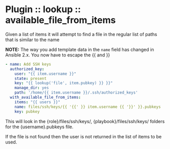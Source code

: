 # Plugin :: lookup :: available_file_from_items

Given a list of items it will attempt to find a file in the regular list of paths that is similar to the name

**NOTE:** The way you add template data in the `name` field has changed in Ansible 2.x. You now have to escape the {{ and }}

```yaml
- name: Add SSH keys
  authorized_key:
    user: "{{ item.username }}"
    state: present
    key: "{{ lookup('file', item.pubkey) }} }}"
    manage_dir: yes
    path: '/home/{{ item.username }}/.ssh/authorized_keys'
  with_available_file_from_items:
    items: "{{ users }}"
    name: files/ssh/keys/{{ '{{' }} item.username {{ '}}' }}.pubkeys
    key: pubkey
```

This will look in the {role}/files/ssh/keys/, {playbook}/files/ssh/keys/ folders for the {username}.pubkeys file.

If the file is not found then the user is not returned in the list of items to be used.